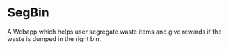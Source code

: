 # SegBin
A Webapp which helps user segregate waste items and give rewards if the waste is dumped in the right bin.
